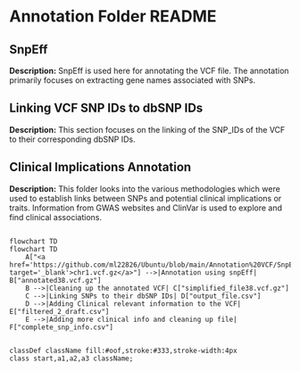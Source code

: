 # Annotation Folder README

## SnpEff

**Description:** SnpEff is used here for annotating the VCF file. The annotation primarily focuses on extracting gene names associated with SNPs.

## Linking VCF SNP IDs to dbSNP IDs

**Description:** This section focuses on the linking of the SNP_IDs of the VCF to their corresponding dbSNP IDs.

## Clinical Implications Annotation

**Description:** This folder looks into the various methodologies which were used to establish links between SNPs and potential clinical implications or traits. Information from GWAS websites and ClinVar is used to explore and find clinical associations.




```mermaid

flowchart TD
flowchart TD
    A["<a href='https://github.com/ml22826/Ubuntu/blob/main/Annotation%20VCF/SnpEff/code' target='_blank'>chr1.vcf.gz</a>"] -->|Annotation using snpEff| B["annotated38.vcf.gz"]
    B -->|Cleaning up the annotated VCF| C["simplified_file38.vcf.gz"]
    C -->|Linking SNPs to their dbSNP IDs| D["output_file.csv"]
    D -->|Adding Clinical relevant information to the VCF| E["filtered_2_draft.csv"]
    E -->|Adding more clinical info and cleaning up file| F["complete_snp_info.csv"]


classDef className fill:#oof,stroke:#333,stroke-width:4px
class start,a1,a2,a3 className;
